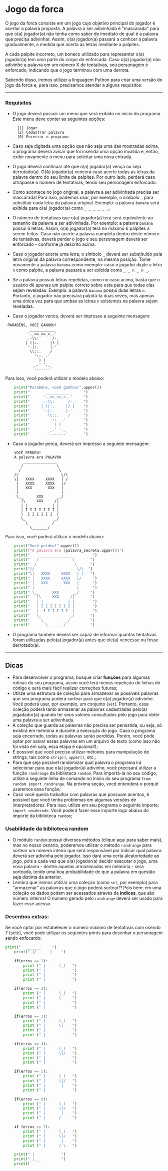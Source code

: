 # Jogo da forca

O jogo da forca consiste em um jogo cujo objetivo principal do jogador é acertar a palavra proposta. A palavra a ser adivinhada é "mascarada" para que o(a) jogador(a) não tenha como saber de imediato de qual é a palavra que precisa adivinhar. Assim, o(a) jogador(a) passará a conhcer a palavra gradualmente, a medida que acerta as letras mediante a palpites.

A cada palpite incorreto, um boneco utilizado para representar o(a) jogador(a) tem uma parte do corpo do enforcada. Caso o(a) jogador(a) não adivinhe a palavra em um número X de tentativas, seu personagem é enforcado, indicando que o jogo terminou com uma derrota.

Sabendo disso, iremos utilizar a linguagem Python para criar uma versão do jogo da forca e, para isso, precisamos atender a alguns requisitos:

--------

### Requisitos

- O jogo deverá possuir um menu que será exibido no início do programa. Este menu deve conter as seguintes opções:

  ```
    [1] Jogar
    [2] Cadastrar palavra
    [0] Encerrar o programa
  ```
  
- Caso seja digitada uma opção que não seja uma das mostradas acima, o programa deverá avisar que foi inserida uma opção inválida e, então, exibir novamente o menu para solicitar uma nova entrada.
- O jogo deverá continuar até que o(a) jogador(a) vença ou seja derrotado(a). O(A) jogador(a) vencerá caso acerte todas as letras da palavra dentro do seu limite de palpites. Por outro lado, perderá caso ultrapasse o número de tentativas; tendo seu personagem enforcado.
- Como acontece no jogo original, a palavra a ser adivinhada precisa ser mascarada! Para isso, podemos usar, por exemplo, o símbolo `_` para substituir cada letra da palavra original. Exemplo: a palavra `banana` será exibida para o(a) jogador(a) como `_ _ _ _ _ _`.
- O número de tentativas que o(a) jogador(a) terá será equivalente ao tamanho da palavra a ser adivinhada. Por exemplo: a palavra `banana` possui 6 letras. Assim, o(a) jogador(a) terá no máximo 6 palpites a serem feitos. Caso não acerte a palavra completa dentro deste número de tentativas, deverá perder o jogo e seu personagem deverá ser enforcado - conforme já descrito acima.
- Caso o jogador acerte uma letra, o símbolo `_` deverá ser substituído pela letra original da palavra correspondente, na mesma posição. Tome novamente a palavra `banana` como exemplo: caso o jogador digite a letra `n` como palpite, a palavra passará a ser exibida como `_ _ n _ n _`.
- Se a palavra possuir letras repetidas, como no caso acima, basta que o usuário dê apenas um palpite correto sobre esta para que todas elas sejam reveladas. Exemplo: a palavra `banana` possui duas letras `n`. Portanto, o jogador não precisará palpitá-la duas vezes, mas apenas uma única vez para que ambas as letras `n` existentes na palavra sejam reveladas.

- Caso o jogador venca, deverá ser impresso a seguinte mensagem:

```
 PARABÉNS, VOCÊ GANHOU!
           ___________      
          '._==_==_=_.'     
          .-\\:      /-.    
         | (|:.     |) |   
          '-|:.     |-'     
           \\::.    /      
             '::. .'        
               ) (          
             _.' '._        
            '-------'       
```

Para isso, você poderá utilizar o modelo abaixo:

```python
    print("Parabéns, você ganhou!".upper())
    print("       ___________      ")
    print("      '._==_==_=_.'     ")
    print("      .-\\:      /-.    ")
    print("     | (|:.     |) |    ")
    print("      '-|:.     |-'     ")
    print("        \\::.    /      ")
    print("         '::. .'        ")
    print("           ) (          ")
    print("         _.' '._        ")
    print("        '-------'       ")
```
- Caso o jogador perca, deverá ser impresso a seguinte mensagem:

```
    VOCÊ PERDEU!
    A palavra era PALAVRA
        _______________       
       /               \      
      /                 \     
    //                   \/\  
    \|   XXXX     XXXX   | /   
     |   XXXX     XXXX   |/     
     |   XXX       XXX   |      
     |                   |      
     \__      XXX      __/     
       |\     XXX     /|       
       | |           | |        
       | I I I I I I I |        
       |  I I I I I I  |        
       \_             _/       
         \_         _/         
           \_______/           
```


Para isso, você poderá utilizar o modelo abaixo:

```python
    print("Você perdeu!".upper())
    print(f"A palavra era {palavra_secreta.upper()}")
    print("    _______________         ")
    print("   /               \       ")
    print("  /                 \      ")
    print("//                   \/\  ")
    print("\|   XXXX     XXXX   | /   ")
    print(" |   XXXX     XXXX   |/     ")
    print(" |   XXX       XXX   |      ")
    print(" |                   |      ")
    print(" \__      XXX      __/     ")
    print("   |\     XXX     /|       ")
    print("   | |           | |        ")
    print("   | I I I I I I I |        ")
    print("   |  I I I I I I  |        ")
    print("   \_             _/       ")
    print("     \_         _/         ")
    print("       \_______/           ")
```
- O programa também deverá ser capaz de informar quantas tentativas foram utilizadas pelo(a) jogador(a) antes que ele(a) vencesse ou fosse derrotado(a).

--------

## Dicas

- Para desenvolver o programa, busque criar **funções** para algumas rotinas do seu programa, assim você terá menos repetição de linhas de código e será mais fácil realizar correções futuras;
- Utilize uma estrutura de coleção para armazenar as possíveis palavras que seu programa poderá sortear para que o(a) jogador(a) adivinhe. Você poderá usar, por exemplo, um conjunto (`set`). Portanto, essa coleção poderá tanto armazenar as palavras cadastradas pelo(a) jogadador(a) quando ter seus valores consultados pelo jogo para obter uma palavra a ser adivinhada.
- A coleção que guarda as palavras não precisa ser persistida, ou seja, só existirá em memória e durante a execução do jogo. Caso o programa seja encerrado, todas as palavras serão perdidas. Porém, você pode optar por salvar essas palavras em um arquivo de texto (como isso não foi visto em sala, essa etapa é opcional!);
- É possível que você precise utilizar métodos para manipulação de strings, tais como `strip()`, `upper()`, etc.;
- Para que seja possível randomizar qual palavra o programa irá selecionar para que o(a) jogador(a) adivinhe, você precisará utilizar a função `randrange` da biblioteca `random`. Para importá-la no seu código, utilize a seguinte linha de comando no início do seu programa `from random import randrange`. Na próxima seção, você entenderá o porquê usaremos essa função;
- Caso você queira trabalhar com palavras que possuam acentos, é possível que você tenha problemas em algumas versões de interpretadores. Para isso, utilize em seu programa o seguinte importe: `import unidecode`. Você poderá fazer esse importe logo abaixo do importe da biblioteca `random`;

### Usabilidade da biblioteca random

- O módulo `random` possui diversos métodos (clique aqui para saber mais), mas no nosso cenário, poderemos utilizar o método `randrange` para sortear um número inteiro que será responsável por indicar qual palavra deverá ser adivinha pelo jogador. Isso dará uma certa aleatoriedade ao jogo, pois a cada vez que o(a) jogador(a) decidir executar o jogo, uma nova palavra - dentre aquelas armazenadas em memória - será sorteada, tendo uma boa probabilidade de que a palavra em questão seja distinta da anterior.
- Lembra que iremos utilizar uma coleção (como `set`, por exemplo) para "armazenar" as palavras que o jogo poderá sortear?! Pois bem: em uma coleção os dados podem ser acessados através de **índices**, que são número inteiros! O número gerado pelo `randrange` deverá ser usado para fazer esse acesso.
    
### Desenhos extras:

Se você optar por estabelecer o número máximo de tentativas com osendo 7 (sete), você pode utilizar os seguintes prints para desenhar o personagem sendo enfocardo:

```python
print("  _______     ")
    print(" |/      |    ")

    if(erros == 1):
        print (" |      (_)   ")
        print (" |            ")
        print (" |            ")
        print (" |            ")

    if(erros == 2):
        print (" |      (_)   ")
        print (" |      \     ")
        print (" |            ")
        print (" |            ")

    if(erros == 3):
        print (" |      (_)   ")
        print (" |      \|    ")
        print (" |            ")
        print (" |            ")

    if(erros == 4):
        print (" |      (_)   ")
        print (" |      \|/   ")
        print (" |            ")
        print (" |            ")

    if(erros == 5):
        print (" |      (_)   ")
        print (" |      \|/   ")
        print (" |       |    ")
        print (" |            ")

    if(erros == 6):
        print (" |      (_)   ")
        print (" |      \|/   ")
        print (" |       |    ")
        print (" |      /     ")

    if (erros == 7):
        print (" |      (_)   ")
        print (" |      \|/   ")
        print (" |       |    ")
        print (" |      / \   ")

    print(" |            ")
    print("_|___         ")
    print()
```
